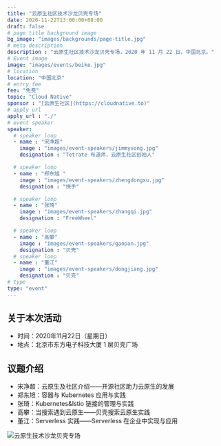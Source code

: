```yaml
---
title: "云原生社区技术沙龙贝壳专场"
date: 2020-11-22T13:00:00+08:00
draft: false
# page title background image
bg_image: "images/backgrounds/page-title.jpg"
# meta description
description : "云原生社区技术沙龙贝壳专场，2020 年 11 月 22 日，中国北京。"
# Event image
image: "images/events/beike.jpg"
# location
location: "中国北京"
# entry fee
fee: "免费"
topic: "Cloud Native"
sponsor : "[云原生社区](https://cloudnative.to)"
# apply url
apply_url : "./"
# event speaker
speaker:
  # speaker loop
  - name : "宋净超"
    image : "images/event-speakers/jimmysong.jpg"
    designation : "Tetrate 布道师，云原生社区创始人"

  # speaker loop
  - name : "郑东旭 "
    image : "images/event-speakers/zhengdongxu.jpg"
    designation : "快手"

  # speaker loop
  - name : "张琦"
    image : "images/event-speakers/zhangqi.jpg"
    designation : "FreeWheel"

  # speaker loop
  - name : "高攀"
    image : "images/event-speakers/gaopan.jpg"
    designation : "贝壳"
  # speaker loop
  - name : "董江"
    image : "images/event-speakers/dongjiang.jpg"
    designation : "贝壳"
# type
type: "event"
---
```


## 关于本次活动

- 时间：2020年11月22日（星期日）
- 地点：北京市东方电子科技大厦 1 层贝壳广场

## 议题介绍

- 宋净超：云原生及社区介绍——开源社区助力云原生的发展
- 郑东旭：容器与 Kubernetes 应用与实践
- 张琦：Kubernetes&Istio 链接的管理与实践
- 高攀：当搜索遇到云原生——贝壳搜索云原生实践
- 董江：Serverless 实践——Serverless 在企业中实现与应用

![云原生技术沙龙贝壳专场](/images/events/beike-poster.jpg)